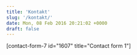 ```yaml
---
title: 'Kontakt'
slug: '/kontakt/'
date: Mon, 08 Feb 2016 20:21:02 +0000
draft: false
---
```


\[contact-form-7 id="1607" title="Contact form 1"\]